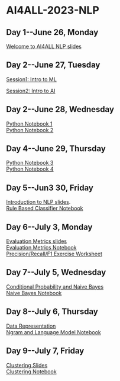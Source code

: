 # AI4ALL-2023-NLP
## Day 1--June 26, Monday
[Welcome to AI4ALL NLP slides](https://docs.google.com/presentation/d/1kddcK1ycZyi0j2g80Y-YHKOB8On1iwxQ/edit?usp=sharing&ouid=105111448754032719430&rtpof=true&sd=true)


## Day 2--June 27, Tuesday
[Session1: Intro to ML](https://docs.google.com/presentation/d/1ptefDYFCs4p_YpO0SWqRGIR8Qr7rckHV/edit?usp=sharing&ouid=106834911866288775547&rtpof=true&sd=true)

[Session2: Intro to AI](https://docs.google.com/presentation/d/1urthniaD8YxFmkjoaQmzWahN6E94bsoK/edit?usp=sharing&ouid=108067746190305778838&rtpof=true&sd=true)

## Day 2--June 28, Wednesday
[Python Notebook 1](https://colab.research.google.com/drive/16u1R4a_esZ1B6993HoUlZPdgKiFspVDs?usp=sharing#scrollTo=dIX2pxeOWSU4) <br /> 
[Python Notebook 2](https://colab.research.google.com/drive/1UzT1wjKcLY0p9fCX8o5RiwtOrvRK_vx6?usp=sharing)<br /> 

## Day 4--June 29, Thursday
[Python Notebook 3](https://colab.research.google.com/drive/1Kyc_8D5UZziUB8Am-0yRZ2jovOks2Gzg?usp=sharing)    
[Python Notebook 4](https://colab.research.google.com/drive/1KAOWPjO7Ek3dFnqw-Vz6ceaJc9tOdw11?usp=sharing)

## Day 5--Jun3 30, Friday
[Introduction to NLP slides](https://docs.google.com/presentation/d/11wkk3da8BAitrgN_ab6b32DvU7C6Ccw_/edit#slide=id.p1).   
[Rule Based Classifier Notebook](https://colab.research.google.com/drive/1tWKKrZVm2LE2BM5ha0BWXmgzuVU2IxEJ?authuser=1)

## Day 6--July 3, Monday
[Evaluation Metrics slides](https://docs.google.com/presentation/d/1MXTq_ljw6YmIpsxdOSk_m0tfZYjPnJlH/edit?usp=sharing&ouid=105111448754032719430&rtpof=true&sd=true)<br />
[Evaluation Metrics Notebook](https://colab.research.google.com/drive/1SnMa4yYj5M5jzTtYWIEzEeAm8r50p9WM?usp=sharing)<br /> 
[Precision/Recall/F1 Exercise Worksheet](https://docs.google.com/document/d/1bB_VVF49Y514-5QH1TR2UKYZ7Pf4XDW5PHI8gU1eD3E/edit?usp=sharing)<br /> 

## Day 7--July 5, Wednesday
[Conditional Probability and Naive Bayes](https://docs.google.com/presentation/d/1hT8khHz0yb7wPJewjF5PtGygGXr5y25s/edit?usp=sharing&ouid=108067746190305778838&rtpof=true&sd=true
)<br />
[Naive Bayes Notebook](https://colab.research.google.com/drive/1YA7nXpqcdlPPn6LyaDyKnLMSngebA6kI?usp=sharing)

## Day 8--July 6, Thursday
[Data Representation](https://docs.google.com/presentation/d/1m7hNsyyvOn0sGsBp5EWZpegs0JEq6q_G/edit#slide=id.p1)<br /> 
[Ngram and Language Model Notebook](https://drive.google.com/file/d/1tx94FcX-oEds4RTILIHTaI-_NhGvIX9A/view?usp=sharing)

## Day 9--July 7, Friday
[Clustering Slides](https://docs.google.com/presentation/d/1Xg7m8c8uY4onKL1ihhPenQjJ1fYmoDty/edit#slide=id.p1)  
[Clustering Notebook](https://drive.google.com/file/d/15hjb7nYK40K1gAXgMcNn8y57fyEbfPch/view?usp=sharing)
